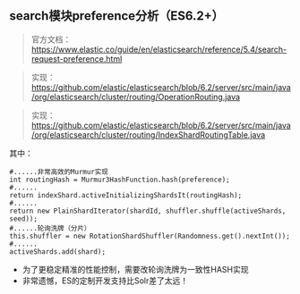 ## search模块preference分析（ES6.2+）

> 官方文档：https://www.elastic.co/guide/en/elasticsearch/reference/5.4/search-request-preference.html

> 实现：https://github.com/elastic/elasticsearch/blob/6.2/server/src/main/java/org/elasticsearch/cluster/routing/OperationRouting.java

> 实现：https://github.com/elastic/elasticsearch/blob/6.2/server/src/main/java/org/elasticsearch/cluster/routing/IndexShardRoutingTable.java

其中：
```
#......非常高效的Murmur实现
int routingHash = Murmur3HashFunction.hash(preference);
#......
return indexShard.activeInitializingShardsIt(routingHash);
#......
return new PlainShardIterator(shardId, shuffler.shuffle(activeShards, seed));
#......轮询洗牌（分片）
this.shuffler = new RotationShardShuffler(Randomness.get().nextInt());
#......
activeShards.add(shard);
```

* 为了更稳定精准的性能控制，需要改轮询洗牌为一致性HASH实现
* 非常遗憾，ES的定制开发支持比Solr差了太远！

